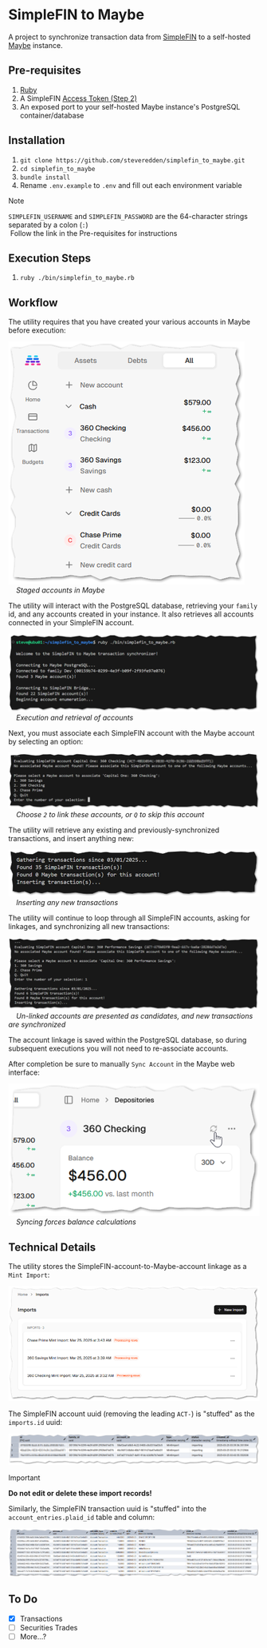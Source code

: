 # SimpleFIN to Maybe

A project to synchronize transaction data from [SimpleFIN](https://beta-bridge.simplefin.org/) to a self-hosted [Maybe](https://github.com/maybe-finance/maybe) instance.

## Pre-requisites

1. [Ruby](https://www.ruby-lang.org/en/downloads/)
1. A SimpleFIN [Access Token (Step 2)](https://beta-bridge.simplefin.org/info/developers)
1. An exposed port to your self-hosted Maybe instance's PostgreSQL container/database

## Installation

1. `git clone https://github.com/steveredden/simplefin_to_maybe.git`
1. `cd simplefin_to_maybe`
1. `bundle install`
1. Rename `.env.example` to `.env` and fill out each environment variable

> [!NOTE]
> `SIMPLEFIN_USERNAME` and `SIMPLEFIN_PASSWORD` are the 64-character strings separated by a colon (`:`) \
> &nbsp;Follow the link in the Pre-requisites for instructions

## Execution Steps

1. `ruby ./bin/simplefin_to_maybe.rb`

## Workflow

The utility requires that you have created your various accounts in Maybe before execution:

![staged accounts](docs/assets/images/staged-accounts.png) \
&nbsp;&nbsp;&nbsp;&nbsp;*Staged accounts in Maybe*

The utility will interact with the PostgreSQL database, retrieving your `family` id, and any accounts created in your instance.  It also retrieves all accounts connected in your SimpleFIN account.

![account enumeration](docs/assets/images/account-enumeration.png) \
&nbsp;&nbsp;&nbsp;&nbsp;*Execution and retrieval of accounts*

Next, you must associate each SimpleFIN account with the Maybe account by selecting an option:

![account linking](docs/assets/images/account-linking.png) \
&nbsp;&nbsp;&nbsp;&nbsp;*Choose `2` to link these accounts, or `Q` to skip this account*

The utility will retrieve any existing and previously-synchronized transactions, and insert anything new:

![transaction retrieval](docs/assets/images/transaction-retrieval.png) \
&nbsp;&nbsp;&nbsp;&nbsp;*Inserting any new transactions*

The utility will continue to loop through all SimpleFIN accounts, asking for linkages, and synchronizing all new transactions:

![transaction retrieval](docs/assets/images/account-linking-again.png) \
&nbsp;&nbsp;&nbsp;&nbsp;*Un-linked accounts are presented as candidates, and new transactions are synchronized*

The account linkage is saved within the PostgreSQL database, so during subsequent executions you will not need to re-associate accounts.

After completion be sure to manually `Sync Account` in the Maybe web interface:

![Sync Account](docs/assets/images/account-sync.png) \
&nbsp;&nbsp;&nbsp;&nbsp;*Syncing forces balance calculations*

## Technical Details

The utility stores the SimpleFIN-account-to-Maybe-account linkage as a `Mint Import`:

![Account Mint Imports](docs/assets/images/import-records.png)

The SimpleFIN account uuid (removing the leading `ACT-`) is "stuffed" as the `imports.id` uuid:

![imports](docs/assets/images/imports.png)

> [!IMPORTANT]
> **Do not edit or delete these import records!**

Similarly, the SimpleFIN transaction uuid is "stuffed" into the `account_entries.plaid_id` table and column:

![account_entries](docs/assets/images/account_entries-table.png)

## To Do

- [x] Transactions
- [ ] Securities Trades
- [ ] More...?
